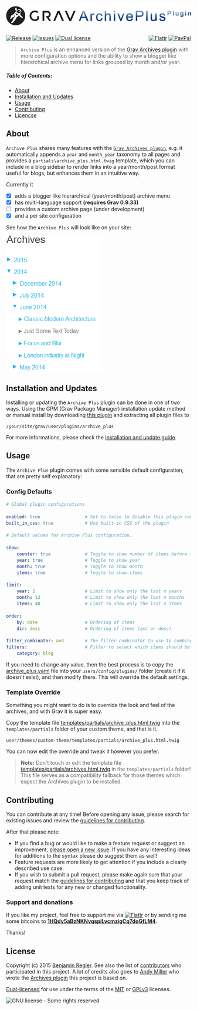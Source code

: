 # [![Grav Archive Plus Plugin](assets/logo.png)][project]

[![Release](https://img.shields.io/github/release/sommerregen/grav-plugin-archive-plus.svg)][project] [![Issues](https://img.shields.io/github/issues/sommerregen/grav-plugin-archive-plus.svg)][issues] [![Dual license](https://img.shields.io/badge/dual%20license-MIT%2FGPL-blue.svg)](LICENSE "License") <span style="float:right;">[![Flattr](https://api.flattr.com/button/flattr-badge-large.png)][flattr] [![PayPal](https://www.paypal.com/en_US/i/btn/btn_donate_SM.gif)][paypal]</span>

> `Archive Plus` is an enhanced version of the [Grav Archives plugin](https://github.com/getgrav/grav-plugin-archives) with more configuration options and the ability to show a blogger like hierarchical archive menu for links grouped by month and/or year.

##### Table of Contents:

* [About](#about)
* [Installation and Updates](#installation-and-updates)
* [Usage](#usage)
* [Contributing](#contributing)
* [Licencse](#license)

## About

`Archive Plus` shares many features with the [`Grav Archives plugin`](https://github.com/getgrav/grav-plugin-archives), e.g. it automatically appends a `year` and `month_year` taxonomy to all pages and provides a `partials\archive_plus.html.twig` template, which you can include in a blog sidebar to render links into a year/month/post format useful for blogs, but enhances them in an intuitive way.

Currently it

 - [x] adds a blogger like hierarchical (year/month/post) archive menu
 - [x] has multi-language support **(requires Grav 0.9.33)**
 - [ ] provides a custom archive page (under development)
 - [x] and a per site configuration

See how the `Archive Plus` will look like on your site:

![Screenshot Archive Plus](assets/screenshot.gif "Archive Plus Preview")

## Installation and Updates

Installing or updating the `Archive Plus` plugin can be done in one of two ways. Using the GPM (Grav Package Manager) installation update method or manual install by downloading [this plugin](https://github.com/sommerregen/grav-plugin-shortcodes) and extracting all plugin files to

    /your/site/grav/user/plugins/archive_plus

For more informations, please check the [Installation and update guide](docs/INSTALL.md).

## Usage

The `Archive Plus` plugin comes with some sensible default configuration, that are pretty self explanatory:

### Config Defaults

```yaml
# Global plugin configurations

enabled: true                 # Set to false to disable this plugin completely
built_in_css: true            # Use built-in CSS of the plugin

# Default values for Archive Plus configuration.

show:
    counter: true             # Toggle to show number of items before the link
    year: true                # Toggle to show year
    month: true               # Toggle to show month
    items: true               # Toggle to show items

limit:
    year: 2                   # Limit to show only the last n years
    month: 12                 # Limit to show only the last n months
    items: 40                 # Limit to show only the last n items

order:
    by: date                  # Ordering of items
    dir: desc                 # Ordering of items (asc or desc)

filter_combinator: and        # The filter combinator to use to combine several filters
filters:                      # Filter to select which items should be shown
    category: blog
```

If you need to change any value, then the best process is to copy the [archive_plus.yaml](archive_plus.yaml) file into your `users/config/plugins/` folder (create it if it doesn't exist), and then modify there. This will override the default settings.

### Template Override

Something you might want to do is to override the look and feel of the archives, and with Grav it is super easy.

Copy the template file [templates/partials/archive_plus.html.twig](templates/partials/archive_plus.html.twig) into the `templates/partials` folder of your custom theme, and that is it.

```
user/themes/custom-theme/templates/partials/archive_plus.html.twig
```

You can now edit the override and tweak it however you prefer.

> **Note:** Don't touch or edit the template file [templates/partials/archives.html.twig](templates/partials/archives.html.twig) in the `templates/partials` folder! This file serves as a compatibility fallback for those themes which expect the Archives plugin to be installed.

## Contributing

You can contribute at any time! Before opening any issue, please search for existing issues and review the [guidelines for contributing](docs/CONTRIBUTING.md).

After that please note:

* If you find a bug or would like to make a feature request or suggest an improvement, [please open a new issue][issues]. If you have any interesting ideas for additions to the syntax please do suggest them as well!
* Feature requests are more likely to get attention if you include a clearly described use case.
* If you wish to submit a pull request, please make again sure that your request match the [guidelines for contributing](docs/CONTRIBUTING.md) and that you keep track of adding unit tests for any new or changed functionality.

### Support and donations

If you like my project, feel free to support me via [![Flattr](https://api.flattr.com/button/flattr-badge-large.png)][flattr] or by sending me some bitcoins to [**1HQdy5aBzNKNvqspiLvcmzigCq7doGfLM4**][bitcoin].

Thanks!

## License

Copyright (c) 2015 [Benjamin Regler][github]. See also the list of [contributors] who participated in this project. A lot of credits also goes to [Andy Miller](https://github.com/getgrav/) who wrote the [Archives plugin](https://github.com/getgrav/grav-plugin-archives) this project is based on.

[Dual-licensed](LICENSE) for use under the terms of the [MIT][mit-license] or [GPLv3][gpl-license] licenses.

![GNU license - Some rights reserved][gnu]


[github]: https://github.com/sommerregen/ "GitHub account from Benjamin Regler"
[gpl-license]: http://opensource.org/licenses/GPL-3.0 "GPLv3 license"
[mit-license]: http://www.opensource.org/licenses/mit-license.php "MIT license"

[flattr]: https://flattr.com/submit/auto?user_id=Sommerregen&url=https://github.com/sommerregen/grav-plugin-shortcodes "Flatter my GitHub project"
[paypal]: https://www.paypal.com/cgi-bin/webscr?cmd=_s-xclick&hosted_button_id=SYFNP82USG3RN "Donate for my GitHub project using PayPal"
[bitcoin]: bitcoin:1HQdy5aBzNKNvqspiLvcmzigCq7doGfLM4?label=GitHub%20project "Donate for my GitHub project using BitCoin"
[gnu]: https://upload.wikimedia.org/wikipedia/commons/thumb/3/33/License_icon-gpl-88x31.svg/88px-License_icon-gpl-88x31.svg.png "GNU license - Some rights reserved"

[project]: https://github.com/sommerregen/grav-plugin-archive-plus
[issues]: https://github.com/sommerregen/grav-plugin-archive-plus/issues "GitHub Issues for Grav Archive Plus plugin"
[contributors]: https://github.com/sommerregen/grav-plugin-archive-plus/graphs/contributors "List of contributors of the project"
